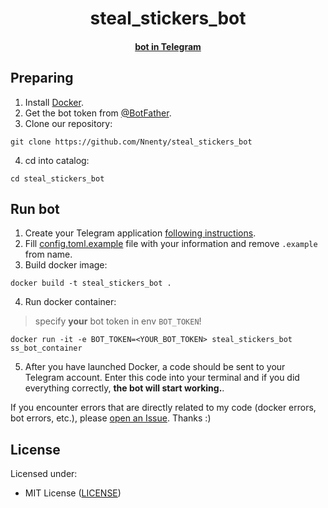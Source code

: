 <h1 align="center">steal_stickers_bot</h1>
<div align="center">
<h4><a href="https://t.me/steal_stickers_bot">bot in Telegram</a>
</div>

<h2>Preparing</h2>

1. Install [Docker](https://docs.docker.com/get-docker/).
2. Get the bot token from [@BotFather](https://t.me/BotFather).
3. Clone our repository:
```
git clone https://github.com/Nnenty/steal_stickers_bot
```
4. cd into catalog:
```
cd steal_stickers_bot
```

<h2>Run bot</h2>

1. Create your Telegram application [following instructions](https://core.telegram.org/api/obtaining_api_id).
2. Fill [config.toml.example](./config.toml.example) file with your information and remove `.example` from name.
3. Build docker image:
```
docker build -t steal_stickers_bot .
```
4. Run docker container:
> specify <b>your</b> bot token in env `BOT_TOKEN`!
```
docker run -it -e BOT_TOKEN=<YOUR_BOT_TOKEN> steal_stickers_bot ss_bot_container
```
5. After you have launched Docker, a code should be sent to your Telegram account. Enter this code into your terminal and if you did everything correctly, <strong>the bot will start working.</strong>.

If you encounter errors that are directly related to my code (docker errors, bot errors, etc.), please [open an Issue](https://github.com/Nnenty/steal_stickers_bot/issues/new). Thanks :)


<h2>License</h2>

Licensed under:
- MIT License ([LICENSE](./LICENSE))